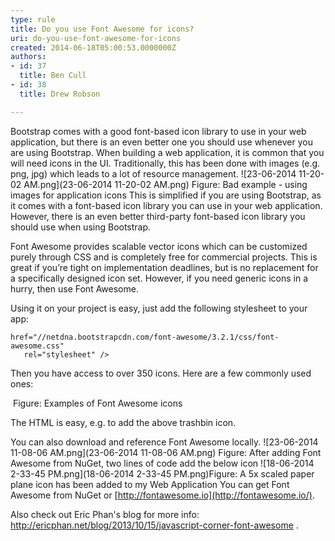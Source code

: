 ```yaml
---
type: rule
title: Do you use Font Awesome for icons?
uri: do-you-use-font-awesome-for-icons
created: 2014-06-18T05:00:53.0000000Z
authors:
- id: 37
  title: Ben Cull
- id: 38
  title: Drew Robson

---
```


 ​​​​​​​​​​Bootstrap comes with a good font-based icon library to use in your web application, but there is an even better one you should use whenever you are using Bootstrap.​   When building a web application, it is common that you will need icons in the UI. Traditionally, this has been done with images (e.g. png, jpg) which leads to a lot of resource management.  ![23-06-2014 11-20-02 AM.png](23-06-2014 11-20-02 AM.png) Figure: Bad example - using images for application icons
This is simplified if you are using Bootstrap, as it comes with a font-based icon library you can use in your web application. However, there is an even better third-party font-based icon library you should use when using Bootstrap.

Font Awesome provides scalable vector icons which can be customized purely through CSS and is completely free for commercial projects. This is great if you’re tight on implementation deadlines, but is no replacement for a specifically designed icon set. However, if you need generic icons in a hurry, then use Font Awesome.

Using it on your project is easy, just add the following stylesheet to your app:


```
href="//netdna.bootstrapcdn.com/font-awesome/3.2.1/css/font-awesome.css" 
   rel="stylesheet" />​
```


Then you have access to over 350 icons. Here are a few commonly used ones:

​​​
Figure: Examples of Font Awesome icons

The HTML is easy, e.g.  to add the above trashbin icon.

You can also download and reference Font Awesome locally.
 ![23-06-2014 11-08-06 AM.png](23-06-2014 11-08-06 AM.png) Figure: After adding Font Awesome from NuGet, two lines of code add the below icon  ![18-06-2014 2-33-45 PM.png](18-06-2014 2-33-45 PM.png)Figure: A 5x scaled paper plane icon has been added to my Web Application
You can get Font Awesome from NuGet or [http://fontawesome.io](http://fontawesome.io/).

Also check out Eric Phan's blog for more info: http://ericphan.net/blog/2013/10/15/javascript-corner-font-awesome .

